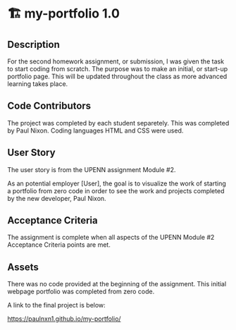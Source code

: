 # 🏗️ my-portfolio 1.0

## Description 

For the second homework assignment, or submission, I was given the task to start coding from scratch.  The purpose was to make an initial, or start-up portfolio page.  This will be updated throughout the class as more advanced learning takes place.  


## Code Contributors
The project was completed by each student separetely.  This was completed by Paul Nixon. Coding languages HTML and CSS were used.  


## User Story 
The user story is from the UPENN assignment Module #2.

As an potential employer [User], the goal is to visualize the work of starting a portfolio from zero code in order to see the work and projects completed by the new developer, Paul Nixon. 


## Acceptance Criteria
The assignment is complete when all aspects of the UPENN Module #2 Acceptance Criteria points are met. 


## Assets
There was no code provided at the beginning of the assignment.  This initial webpage portfolio was completed from zero code. 

A link to the final project is below:

https://paulnxn1.github.io/my-portfolio/
